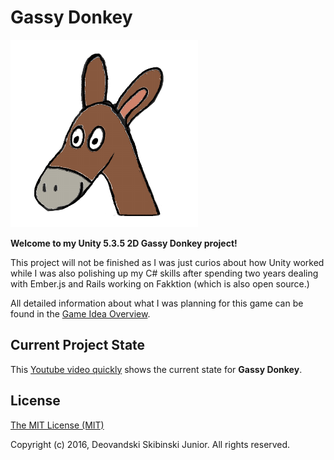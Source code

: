 # Gassy Donkey
![](/docs/logo.png)

**Welcome to my Unity 5.3.5 2D Gassy Donkey project!**

This project will not be finished as I was just curios about how Unity worked while I was also polishing up my C# skills after spending two years dealing with Ember.js and Rails working on Fakktion (which is also open source.)

All detailed information about what I was planning for this game can be found in the [Game Idea Overview](docs/GassyDonkeyGameIdea.pdf).

## Current Project State

This [Youtube video quickly](https://youtu.be/g3ZmZnfSr4s) shows the current state for **Gassy Donkey**.

## License

[The MIT License (MIT)](LICENSE)

Copyright (c) 2016, Deovandski Skibinski Junior. All rights reserved.
